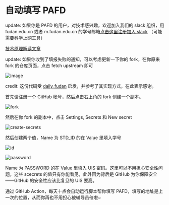# 自动填写 PAFD

update: 如果你是 PAFD 的用户，对技术感兴趣，欢迎加入我们的 slack 组织，用 fudan.edu.cn 或者 m.fudan.edu.cn 的学号邮箱[点击这里注册加入 slack](https://join.slack.com/t/fducslg/signup) （可能需要科学上网工具）

[技术原理解读文章](https://github.com/FDUCSLG/fducslg/blob/master/content/blog/2020-11-23-PAFD-EXPLAINED.md)

update: 如果你收到了填报失败的通知，可以考虑更新一下你的 fork，在你原来 fork 的仓库页面，点击 fetch upstream 即可

![image](https://user-images.githubusercontent.com/29735669/139017607-a7888bfa-75d6-4949-b498-3a7982158a0b.png)



credit: 这份代码受 [daily_fudan](https://github.com/k652/daily_fudan) 启发，并参考了其实现方式，在此表示感谢。

首先请注册一个 GitHub 帐号，然后点击右上角的 fork 创建一个副本。

![fork](https://github.com/fducslg/pafd-automated/blob/master/docs/fork.png?raw=true)

然后在你 fork 的副本中，点击 Settings, Secrets 和 New secret

![create-secrets](https://github.com/fducslg/pafd-automated/blob/master/docs/create-secrets.png?raw=true)

然后创建两个值，Name 为 STD_ID 的在 Value 里填入学号

![id](https://github.com/fducslg/pafd-automated/blob/master/docs/id.png?raw=true)

![password](https://github.com/fducslg/pafd-automated/blob/master/docs/password.png?raw=true)

Name 为 PASSWORD 的在 Value 里填入 UIS 密码。这里可以不用担心安全性问题，这些 scecrets 的值只有你能看见，此外因为背后是 GitHub 为你保障安全——GitHub 的安全性应该比复旦的 UIS 要高。

通过 GitHub Action，每天十点会自动运行脚本帮你填写 PAFD，填写的地址是上一次的位置，从而你再也不用担心被辅导员催啦~
